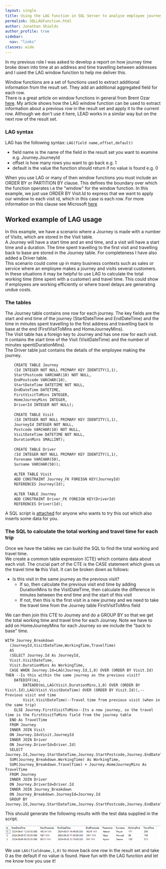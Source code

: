 ```yaml
---
layout: single
title: Using the LAG function in SQL Server to analyse employee journeys
permalink: SQLLAGFunction.html
author: Jonathan Shields
author_profile: true
sidebar:
  nav: "links"
classes: wide
---
```

In my previous role I was asked to develop a report on how journey time broke down into time at an address and time travelling between addresses and I used the LAG window function to help me deliver this. 

Window functions are a set of functions used to extract additional information from the result set.  They add an additional aggregated field for each row. <br>
There is a great article on window functions in general from Brent Ozar <a href="https://www.brentozar.com/sql-syntax-examples/window-function-examples-sql-server/">here</a>.
My article shows how the LAG window function can be used to extract information about a previous row in the result set and apply it to the current row.
Although we don't use it here, LEAD works in a similar way but on the next row of the result set.<br>


### LAG syntax

LAG has the following syntax: `LAG(field name,offset,default)`
 - field name is the name of the field in the result set you want to examine e.g. Journey.JourneyId
 - offset is how many rows you want to go back e.g. 1
 - default is the value the function should return if no value is found e.g. 0

When you use LAG or many of then window functions you must include an ORDER BY or PARTITION BY clause.  This defines the boundary over which the function operates i.e
the "window" for the window function.  In this example, we just use ORDER BY Visit.Id to express that we want to apply our window to each visit id, which in this case is each row.  For more information on this clause see Microsoft <a href="https://learn.microsoft.com/en-us/sql/t-sql/queries/select-over-clause-transact-sql?view=sql-server-ver16">here</a>

## Worked example of LAG usage

In this example, we have a scenario where a Journey is made with a number of Visits, which are stored in the Visit table. <br>
A Journey will have a start time and an end time, and a visit will have a start time and a duration.  The time spent travelling to the first visit and travelling
back to base are stored in the Journey table.  For completeness I have also added a Driver table. <br>
This scenario could come up in many business contexts such as sales or service where an employee makes a journey and visits several customers. <br>  In these
situations it may be helpful to use LAG to calculate the total working time (time spent with a customer) and travel time.  This could show if employees are working efficiently or where travel delays are generating undue costs.

### The tables

The Journey table contains one row for each journey.  The key fields are the start and end time of the journey (StartDateTime and EndDateTime) and the time in minutes spent travelling to the first address and travelling back to base at the end (FirstVisitToMins and HomeJourneyMins).<br>
The Visit table has a foreign key to Journey and has one row for each visit.  It contains the start time of the Visit (VisitDateTime) and the number of minutes spent(DurationMins). <br>
The Driver table just contains the details of the employee making the journey.

~~~	
	CREATE TABLE Journey
	(Id INTEGER NOT NULL PRIMARY KEY IDENTITY(1,1),
	StartPostcode VARCHAR(10) NOT NULL,
	EndPostcode VARCHAR(10),
	StartDateTime DATETIME NOT NULL,
	EndDateTime DATETIME,
	FirstVisitToMins INTEGER,
	HomeJourneyMins INTEGER,
 	DriverId INTEGER NOT NULL);

	CREATE TABLE Visit
 	(Id INTEGER NOT NULL PRIMARY KEY IDENTITY(1,1),
  	JourneyId INTEGER NOT NULL,
  	Postcode VARCHAR(10) NOT NULL,
  	VisitDateTime DATETIME NOT NULL,
  	DurationMins SMALLINT);

  	CREATE TABLE Driver
  	(Id INTEGER NOT NULL PRIMARY KEY IDENTITY(1,1),
   	Forename VARCHAR(50),
   	Surname VARCHAR(50));

 	ALTER TABLE Visit
  	ADD CONSTRAINT Journey_FK FOREIGN KEY(JourneyId)
  	REFERENCES Journey(Id);

   	ALTER TABLE Journey
   	ADD CONSTRAINT Driver_FK FOREIGN KEY(DriverId)
   	REFERENCES Driver(Id);
~~~

A SQL script is <a href="LagAndLeadDemo.sql">attached</a> for anyone who wants to try this out which also inserts some data for you.

### The SQL to calculate the total working and travel time for each trip

Once we have the tables we can build the SQL to find the total working and travel time. <br> We create a common table expression (CTE) which contains data about each visit.
The crucial part of the CTE is the CASE statement which gives us the travel time <strong>to</strong> this Visit.  It can be broken down as follows:<br>

- Is this visit in the same journey as the previous visit?
	- If so, then calculate the previous visit end time by adding DurationMins to the VisitDateTime, then calculate the difference in minutes between the end time and the 
	start of this visit
	- If not, then this is the first visit in a new journey and we need to take the travel time from the Journey table FirstVisitToMins field


We can then join this CTE to Journey and do a GROUP BY  so that we get the total working time and travel time for each Journey.  Note we have to add on HomeJourneyMins
for each Journey so we include the "back to base" time.

~~~
WITH Journey_Breakdown
  (JourneyId,VisitDateTime,WorkingTime,TravelTime)
  AS
  (SELECT Journey.Id As JourneyId,
  Visit.VisitDateTime,
  Visit.DurationMins As WorkingTime,
  CASE WHEN Journey.Id=LAG(Journey.Id,1,0) OVER (ORDER BY Visit.Id) THEN --Is this within the same journey as the previous visit?
    DATEDIFF(mi,
	    DATEADD(mi,LAG(Visit.DurationMins,1,0) OVER (ORDER BY Visit.Id),LAG(Visit.VisitDateTime) OVER (ORDER BY Visit.Id)),--Previous visit end time
	    Visit.VisitDateTime)--Travel time from previous visit (when in the same trip)
	ELSE Journey.FirstVisitToMins--Its a new journey, so the travel time is the FirstVisitToMins field from the journey table
  END As TravelTime
  FROM Journey
  INNER JOIN Visit
  ON Journey.Id=Visit.JourneyId
  INNER JOIN Driver 
  ON Journey.DriverId=Driver.Id)
  SELECT Journey.Id,Journey.StartDateTime,Journey.StartPostcode,Journey.EndDateTime,Journey.EndPostcode,Driver.Forename,Driver.Surname,
  SUM(Journey_Breakdown.WorkingTime) As WorkingTime,
  SUM(Journey_Breakdown.TravelTime) + Journey.HomeJourneyMins As TravelTime
  FROM Journey 
  INNER JOIN Driver
  ON Journey.DriverId=Driver.Id
  INNER JOIN Journey_Breakdown
  ON Journey_Breakdown.JourneyId=Journey.Id
  GROUP BY Journey.Id,Journey.StartDateTime,Journey.StartPostcode,Journey.EndDateTime,Journey.EndPostcode,Journey.HomeJourneyMins,Driver.Forename,Driver.Surname
~~~

This should generate the following results with the test data supplied in the script.

![Results](/assets/images/SQLLagResults.png)

We use `LAG(fieldname,1,0)` to move back one row in the result set and take 0 as the default if no value is found.
Have fun with the LAG function and let me know how you use it!